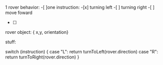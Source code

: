 1 rover behavior:
 -[ ]one instruction:
    -[x] turning left
    -[ ] turning right
    -[ ] move foward

-[ ] 
rover object:
 { x,y, orientation}


stuff:

switch (instruction) {
case "L": return turnToLeft(rover.direction)
case "R": return turnToRight(rover.direction)
}
